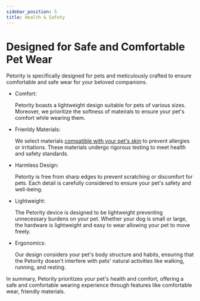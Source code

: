 ```yaml
---
sidebar_position: 5
title: Health & Safety
---
```

# Designed for Safe and Comfortable Pet Wear
Petority is specifically designed for pets and meticulously crafted to ensure comfortable and safe wear for your beloved companions. 

+ Comfort:

    Petority boasts a lightweight design suitable for pets of various sizes. Moreover, we prioritize the softness of mateirals to ensure your pet's comfort while wearing them.

+ Frienldy Materials:

   We select materials [compatible with your pet's skin](/docs/devices/getting-started/Introduce) to prevent allergies or irritations. These materials undergo rigorous testing to meet health and safety standards.

+ Harmless Design:

    Petority is free from sharp edges to prevent scratching or discomfort for pets. Each detail is carefully considered to ensure your pet's safety and well-being.

+ Lightweight:

    The Petority device is designed to be lightweight preventing unnecessary burdens on your pet. Whether your dog is small or large, the hardware is lightweight and easy to wear allowing your pet to move freely.

+ Ergonomics:

    Our design considers your pet's body structure and habits, ensuring that the Petority doesn't interfere with pets' natural activities like walking, running, and resting.

In summary, Petority prioritizes your pet's health and comfort, offering a safe and comfortable wearing experience through features like comfortable wear, friendly materials.